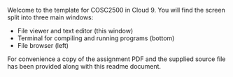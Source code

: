 
Welcome to the template for COSC2500 in Cloud 9.
You will find the screen split into three main windows:

  - File viewer and text editor (this window)
  - Terminal for compiling and running programs (bottom)
  - File browser (left)

For convenience a copy of the assignment PDF and the supplied
source file has been provided along with this readme document.

